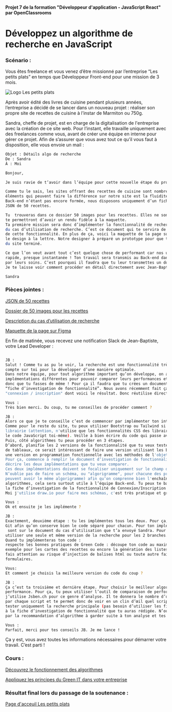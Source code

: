 #### Projet 7 de la formation "Développeur d'application - JavaScript React" par OpenClassrooms

# Développez un algorithme de recherche en JavaScript

### Scénario :

Vous êtes freelance et vous venez d’être missionné par l’entreprise “Les petits plats” en temps que 
Développeur Front-end pour une mission de 3 mois. 

![Logo Les petits plats](https://user.oc-static.com/upload/2020/08/14/15973932905401_logo%20%281%29.png)


Après avoir édité des livres de cuisine pendant plusieurs années, l’entreprise a décidé de se lancer dans 
un nouveau projet : réaliser son propre site de recettes de cuisine à l’instar de Marmiton ou 750g.  

Sandra, cheffe de projet, est en charge de la digitalisation de l'entreprise avec la création de ce site web. 
Pour l’instant, elle travaille uniquement avec des freelances comme vous, avant de créer une équipe en interne
pour gérer ce projet. Afin de s’assurer que vous avez tout ce qu’il vous faut à disposition, elle vous envoie 
un mail :

```bash
Objet : Détails algo de recherche
De : Sandra
À : Moi

Bonjour, 

Je suis ravie de t’avoir dans l’équipe pour cette nouvelle étape du projet. 

Comme tu le sais, les sites offrant des recettes de cuisine sont nombreux et l’équipe a pensé que l’un des
éléments qui peuvent faire la différence sur notre site est la fluidité du moteur de recherche. L’équipe
Back-end n’étant pas encore formée, nous disposons uniquement d’un fichier JavaScript contenant un tableau
JSON de 50 recettes. 

Tu  trouveras dans ce dossier 50 images pour les recettes. Elles ne sont pas celles définitives mais elles
te permettront d’avoir un rendu fidèle à la maquette.
Ta première mission sera donc d’implémenter la fonctionnalité de recherche. Tu trouveras ici la description
du cas d’utilisation de recherche. C’est ce document qui te servira de référence pour tout le développement
de cette fonctionnalité. En plus de ça, voici la maquette de la page sur Figma, assure-toi de bien respecter
le design à la lettre. Notre designer à préparé un prototype pour que tu puisses analyser le fonctionnement
du site terminé.

Ce que l’on veut avant tout c’est quelque chose de performant car nos utilisateurs veulent une recherche
rapide, presque instantanée ! Ton travail sera transmis au Back-end dans un second temps pour être adapté
par leurs soins. C’est pourquoi il faudra que tu leur transmettes un document expliquant bien ton travail.
Je te laisse voir comment procéder en détail directement avec Jean-Baptiste.

Sandra
```
### Pièces jointes :

[JSON de 50 recettes](https://github.com/OpenClassrooms-Student-Center/PetitsPlats2.0)

[Dossier de 50 images pour les recettes](https://course.oc-static.com/projects/516_JS/P7/Photos+P7+JS+Les+petits+plats.zip)

[Description du cas d’utilisation de recherche](https://course.oc-static.com/projects/516_JS/P7/Cas+d%E2%80%99utilisation+%2303+_+Filtrer+les+recettes+dans+l%E2%80%99interface+utilisateur+-+Front-end+P6+(Algorithms)+.pdf)

[Maquette de la page sur Figma](https://www.figma.com/file/LY5VQTAqnrAf0bWObOBrt8/Les-petits-plats---Maquette-2.0?type=design&node-id=0%3A1&t=23dNyQrjg9DVtnrM-1)

En fin de matinée, vous recevez une notification Slack de Jean-Baptiste, votre Lead Developer : 

```bash

JB :
Salut ! Comme tu as pu le voir, la recherche est une fonctionnalité très importante pour l’équipe et on
compte sur toi pour la développer d’une manière optimale. 
Dans notre équipe, pour tout algorithme important qu’on développe, on a pour habitude d’en faire deux
implémentations différentes pour pouvoir comparer leurs performances et choisir la meilleure. Il faudra
donc que tu fasses de même ! Pour ça il faudra que tu crées un document de comparaison qu’on appelle
“fiche d’investigation de fonctionnalité”. Nous avons récemment fait ça pour la fonctionnalité
"connexion / inscription" dont voici le résultat. Donc réutilise directement le même modèle de document.

Vous :
Très bien merci. Du coup, tu me conseilles de procéder comment ?

JB :
Alors ce que je te conseille c’est de commencer par implémenter ton interface comme ça tu es débarrassé.
Comme pour le reste du site, tu peux utiliser Bootstrap ou Tailwind si tu le souhaite mais pas d'autre
librairie (attention, n'utilise que les fonctionnalités CSS des librairies, il faudra que tu écrives tout
le code JavaScript toi-même). Veille à bien écrire du code qui passe avec succès le validateur W3C.
Puis, côté algorithmes tu peux procéder en 3 étapes.
D’abord, planifie les 2 versions de la fonctionnalité que tu veux tester. Puisque tu vas traiter beaucoup
de tableaux, ce serait intéressant de faire une version utilisant les boucles natives (while, for...) et
une version en programmation fonctionnelle avec les méthodes de l'objet array (foreach, filter, map, reduce).
Pour ça, commence à remplir le document d’investigation de fonctionnalité autant que tu peux pour bien
décrire les deux implémentations que tu veux comparer.
Ces deux implémentations doivent se focaliser uniquement sur le champ de recherche principal.
N’oublie pas de faire un schéma, ou "algorigramme", pour chacune des propositions (les deux implémentations
peuvent avoir le même algorigramme) afin qu’on comprenne bien l'enchaînement des étapes de chacun des
algorithmes, cela sera surtout utile à l’équipe Back-end. Tu peux te baser sur les schémas présents dans
la fiche d’investigation de la fonctionnalité de Connexion/Inscription mais utilise le formatage que tu veux.
Moi j'utilise draw.io pour faire mes schémas, c'est très pratique et gratuit.

Vous :
Ok et ensuite je les implémente ?

JB :
Exactement, deuxième étape : tu les implémentes tous les deux. Pour ça, utilise 2 branches différentes sur
Git afin qu’on conserve bien le code séparé pour chacun. Pour ton implémentation, toutes les infos techniques
 sont sur le document du cas d’utilisation que t’a envoyé Sandra. Pour les recherches par tag, tu pourras
utiliser une seule et même version de la recherche pour les 2 branches.
Quand tu implémenteras ton code :  
respecte les bonnes pratiques de Green Code : découpe ton code au maximum en fonctions réutilisables, par
exemple pour les cartes des recettes ou encore la génération des listes de tags ; 
fais attention au risque d’injection de balises html ou toute autre faille de sécurité  dans le site via les
formulaires.

Vous:
Et comment je choisis la meilleure version du code du coup ?

JB :
Ça c’est ta troisième et dernière étape. Pour choisir le meilleur algorithme, il faut que tu testes leur
performance. Pour ça, tu peux utiliser l’outil de comparaison de performance que tu veux, personnellement
j’utilise Jsben.ch pour ce genre d’analyse. Il te donnera le nombre d’opérations par seconde réalisées
par chaque script et te permet donc de voir en un clin d’œil quel script est le plus performant. Tu peux
tester uniquement la recherche principale (pas besoin d’utiliser les filtres). Ajoute ensuite les résultats
à la fiche d’investigation de fonctionnalité que tu auras rédigée. N’oublie pas de terminer le document
par la recommandation d’algorithme à garder suite à ton analyse et tes tests.

Vous :
Parfait, merci pour tes conseils JB. Je me lance !
```

Ça y est, vous avez toutes les informations nécessaires pour démarrer votre travail. C’est parti !

### Cours :
[Découvrez le fonctionnement des algorithmes](https://openclassrooms.com/fr/courses/7527306-decouvrez-le-fonctionnement-des-algorithmes)

[Appliquez les principes du Green IT dans votre entreprise](https://openclassrooms.com/fr/courses/6227476-appliquez-les-principes-du-green-it-dans-votre-entreprise)

### Résultat final lors du passage de la soutenance :
[Page d'acceuil Les petits plats](https://olafswan.github.io/OC_DAJR_P7-Les-petits-plats/index.html)
